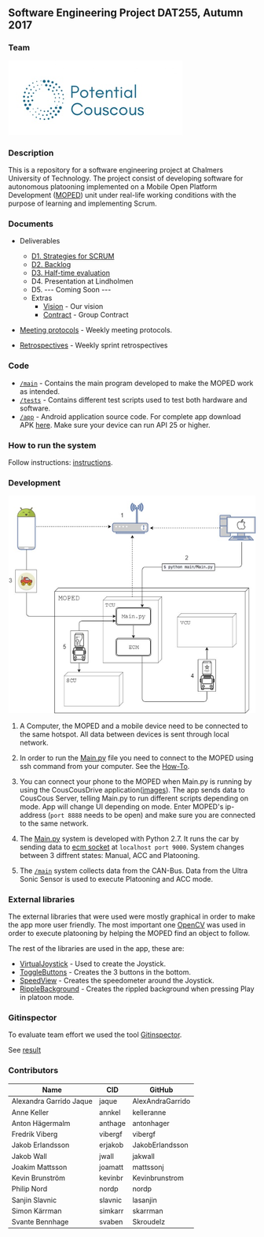 ## Software Engineering Project DAT255, Autumn 2017


### Team
<img src="/Documents/Images/Logo.2.0..png">


### Description
This is a repository for a software engineering project at Chalmers University of Technology. The project consist of developing software for autonomous platooning implemented on a Mobile Open Platform Development ([MOPED](https://github.com/sics-sse/moped)) unit under real-life working conditions with the purpose of learning and implementing Scrum.


### Documents
* Deliverables
    * [D1. Strategies for SCRUM](/Documents/Deliverables/D1_Stratergies_for_scrum.pdf)
    * [D2. Backlog](https://trello.com/b/gsIRwmhq/potential-couscous)
    * [D3. Half-time evaluation](/Documents/Deliverables/D3_HalfTime_Evaluation.pdf)
    * D4. Presentation at Lindholmen
    * D5. --- Coming Soon ---
    * Extras
      * [Vision](/Documents/Deliverables/Our_vision_statement.pdf) - Our vision
      * [Contract](/Documents/GroupContract.pdf) - Group Contract
      
* [Meeting protocols](https://github.com/mattssonj/potential-couscous/tree/master/Documents/Meeting%20Protocols) - Weekly meeting protocols.
* [Retrospectives](https://github.com/mattssonj/potential-couscous/tree/master/Documents/Retrospectives) - Weekly sprint retrospectives


### Code
   * [`/main`](/main/) - Contains the main program developed to make the MOPED work as intended. 
   * [`/tests`](/tests/) - Contains different test scripts used to test both hardware and software.
   * [`/app`](/app/) - Android application source code. For complete app download APK [here](www.google.com). Make sure your device can run API 25 or higher.


### How to run the system
Follow instructions: [instructions](/Documents/howTo.md).


### Development
<p align="center"><img src="/Documents/Images/MOPED.jpg"></p>

1. A Computer, the MOPED and a mobile device need to be connected to the same hotspot.
All data between devices is sent through local network. 

2. In order to run the [Main.py](/main/Main.py) file you need to connect to the MOPED using ssh command from your computer. 
See the [How-To](/Documents/howTo.md). 

3. You can connect your phone to the MOPED when Main.py is running by using the CousCousDrive application([images](/Documents/appImages.md)).
The app sends data to CousCous Server, telling Main.py to run different scripts depending on mode. App will change UI depending on mode.
Enter MOPED's ip-address (`port 8888` needs to be open) and make sure you are connected to the same network.

4. The [Main.py](/main/Main.py) system is developed with Python 2.7. It runs the car by sending data to [ecm socket](https://github.com/sics-sse/moped/tree/master/ecm-core/src/main/java) at `localhost port 9000`.
System changes between 3 diffrent states: Manual, ACC and Platooning.

5. The [`/main`](/main/) system collects data from the CAN-Bus. Data from the Ultra Sonic Sensor is used to execute Platooning and ACC mode.

### External libraries
The external libraries that were used were mostly graphical in order to make the app more user friendly. The most important one [OpenCV](https://opencv.org) was used in order to execute platooning by helping the MOPED find an object to follow. 


The rest of the libraries are used in the app, these are:
- [VirtualJoystick](https://github.com/controlwear/virtual-joystick-android) - Used to create the Joystick.
- [ToggleButtons](https://github.com/rcketscientist/ToggleButtons) - Creates the 3 buttons in the bottom.
- [SpeedView](https://github.com/anastr/SpeedView) - Creates the speedometer around the Joystick.
- [RippleBackground](https://github.com/skyfishjy/android-ripple-background) - Creates the rippled background when pressing Play in platoon mode.

### Gitinspector
To evaluate team effort we used the tool [Gitinspector](https://github.com/ejwa/gitinspector).

See [result](/Documents/gitinspector.md)


### Contributors
| Name | CID | GitHub |
|------|-----|--------|
|Alexandra Garrido Jaque|jaque|AlexAndraGarrido|
|Anne Keller|annkel|kelleranne|
|Anton Hägermalm|anthage|antonhager|
|Fredrik Viberg|vibergf|vibergf|
|Jakob Erlandsson|erjakob|JakobErlandsson|
|Jakob Wall|jwall|jakwall|
|Joakim Mattsson|joamatt|mattssonj|
|Kevin Brunström|kevinbr|Kevinbrunstrom|
|Philip Nord|nordp|nordp|
|Sanjin Slavnic|slavnic|lasanjin|
|Simon Kärrman|simkarr|skarrman|
|Svante Bennhage|svaben|Skroudelz|

